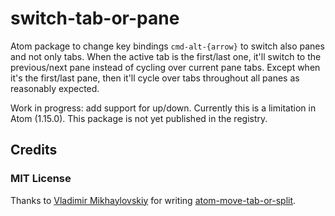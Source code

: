 # switch-tab-or-pane

Atom package to change key bindings `cmd-alt-{arrow}` to switch also panes and not only tabs. When the active tab is the first/last one, it'll switch to the previous/next pane instead of cycling over current pane tabs. Except when it's the first/last pane, then it'll cycle over tabs throughout all panes as reasonably expected.

Work in progress: add support for up/down. Currently this is a limitation in Atom (1.15.0). This package is not yet published in the registry.

## Credits

### MIT License

Thanks to [Vladimir Mikhaylovskiy](https://github.com/vovanmix) for writing [atom-move-tab-or-split](https://github.com/vovanmix/atom-move-tab-or-split).
